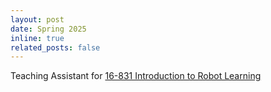 ```yaml
---
layout: post
date: Spring 2025
inline: true
related_posts: false
---
```


Teaching Assistant for [16-831 Introduction to Robot Learning](https://16-831.github.io/spring25/)